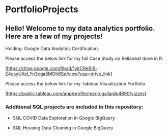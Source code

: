 # PortfolioProjects
## Hello! Welcome to my data analytics portfolio. Here are a few of my projects!

Holding: Google Data Analytics Certification.

Please access the below link for my full Case Study on Bellabeat done in R. 

[https://drive.google.com/file/d/1yirCReSI6-E4csyUKeLYn3cga5MOh8Se/view?usp=drive_link]


Please access the below link for my Tableau Visualization Portfolio.

[https://public.tableau.com/app/profile/mario.gallardo4890/vizzes]


### Additional SQL projects are included in this repository: 

- SQL COVID Data Exploration in Google BigQuery

- SQL Housing Data Cleaning in Google BigQuery
